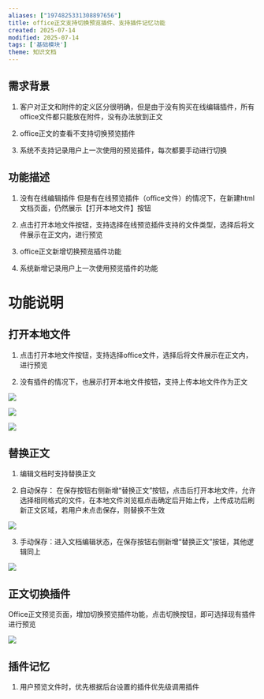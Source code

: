 ```yaml
---
aliases: ["1974825331308897656"]
title: office正文支持切换预览插件、支持插件记忆功能
created: 2025-07-14
modified: 2025-07-14
tags: ['基础模块']
theme: 知识文档
---
```


## **需求背景**

1. 客户对正文和附件的定义区分很明确，但是由于没有购买在线编辑插件，所有office文件都只能放在附件，没有办法放到正文

2. office正文的查看不支持切换预览插件

3. 系统不支持记录用户上一次使用的预览插件，每次都要手动进行切换

## **功能描述**

1. 没有在线编辑插件 但是有在线预览插件（office文件）的情况下，在新建html文档页面，仍然展示【打开本地文件】按钮

2. 点击打开本地文件按钮，支持选择在线预览插件支持的文件类型，选择后将文件展示在正文内，进行预览

3. office正文新增切换预览插件功能

4. 系统新增记录用户上一次使用预览插件的功能

# **功能说明**

## **打开本地文件**

1. 点击打开本地文件按钮，支持选择office文件，选择后将文件展示在正文内，进行预览

2. 没有插件的情况下，也展示打开本地文件按钮，支持上传本地文件作为正文

![](https://myhelpdoc.oss-cn-heyuan.aliyuncs.com/mdimages/c21ab58207878af640f019d66a78541f.jpg)

![](https://myhelpdoc.oss-cn-heyuan.aliyuncs.com/mdimages/f1a192c9fb70e303dae8a3d9cbeabe8f.jpg)

![](https://myhelpdoc.oss-cn-heyuan.aliyuncs.com/mdimages/38f5be4a39e1fbdad30593d383b1e257.jpg)

## **替换正文**

1. 编辑文档时支持替换正文

2. 自动保存： 在保存按钮右侧新增“替换正文”按钮，点击后打开本地文件，允许选择相同格式的文件，在本地文件浏览框点击确定后开始上传，上传成功后刷新正文区域，若用户未点击保存，则替换不生效

![](https://myhelpdoc.oss-cn-heyuan.aliyuncs.com/mdimages/3d3c68507ff27cd7fe41f2b73775a392.jpg)

3. 手动保存：进入文档编辑状态，在保存按钮右侧新增“替换正文”按钮，其他逻辑同上

![](https://myhelpdoc.oss-cn-heyuan.aliyuncs.com/mdimages/276493829fca63ccad14779d247e2398.jpg)

## **正文切换插件**

Office正文预览页面，增加切换预览插件功能，点击切换按钮，即可选择现有插件进行预览

![](https://myhelpdoc.oss-cn-heyuan.aliyuncs.com/mdimages/cdb00e6b5769dc89cfe96260cf78f227.jpg)

## **插件记忆**

1. 用户预览文件时，优先根据后台设置的插件优先级调用插件


